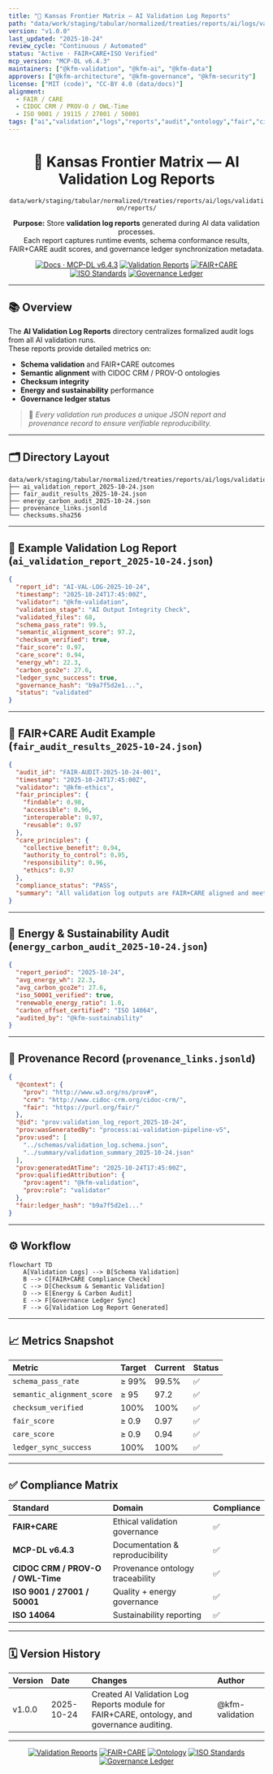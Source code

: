 ```yaml
---
title: "📑 Kansas Frontier Matrix — AI Validation Log Reports"
path: "data/work/staging/tabular/normalized/treaties/reports/ai/logs/validation/reports/README.md"
version: "v1.0.0"
last_updated: "2025-10-24"
review_cycle: "Continuous / Automated"
status: "Active · FAIR+CARE+ISO Verified"
mcp_version: "MCP-DL v6.4.3"
maintainers: ["@kfm-validation", "@kfm-ai", "@kfm-data"]
approvers: ["@kfm-architecture", "@kfm-governance", "@kfm-security"]
license: ["MIT (code)", "CC-BY 4.0 (data/docs)"]
alignment:
  - FAIR / CARE
  - CIDOC CRM / PROV-O / OWL-Time
  - ISO 9001 / 19115 / 27001 / 50001
tags: ["ai","validation","logs","reports","audit","ontology","fair","cidoc","iso","governance"]
---
```


<div align="center">

# 📑 Kansas Frontier Matrix — **AI Validation Log Reports**
`data/work/staging/tabular/normalized/treaties/reports/ai/logs/validation/reports/`

**Purpose:** Store **validation log reports** generated during AI data validation processes.  
Each report captures runtime events, schema conformance results, FAIR+CARE audit scores, and governance ledger synchronization metadata.

[![Docs · MCP-DL v6.4.3](https://img.shields.io/badge/Docs-MCP--DL%20v6.4.3-blue)]()
[![Validation Reports](https://img.shields.io/badge/Validation-Log%20Reports-6f42c1)]()
[![FAIR+CARE](https://img.shields.io/badge/FAIR%20%2B%20CARE-Validated-2ecc71)]()
[![ISO Standards](https://img.shields.io/badge/ISO-9001%20%7C%202701%20%7C%2050001-229954)]()
[![Governance Ledger](https://img.shields.io/badge/Governance-Ledger%20Linked-d4af37)]()

</div>

---

## 📚 Overview

The **AI Validation Log Reports** directory centralizes formalized audit logs from all AI validation runs.  
These reports provide detailed metrics on:
- **Schema validation** and FAIR+CARE outcomes  
- **Semantic alignment** with CIDOC CRM / PROV-O ontologies  
- **Checksum integrity**  
- **Energy and sustainability** performance  
- **Governance ledger status**  

> 🧩 *Every validation run produces a unique JSON report and provenance record to ensure verifiable reproducibility.*

---

## 🗂️ Directory Layout

```
data/work/staging/tabular/normalized/treaties/reports/ai/logs/validation/reports/
├── ai_validation_report_2025-10-24.json
├── fair_audit_results_2025-10-24.json
├── energy_carbon_audit_2025-10-24.json
├── provenance_links.jsonld
└── checksums.sha256
```

---

## 🧩 Example Validation Log Report (`ai_validation_report_2025-10-24.json`)

```json
{
  "report_id": "AI-VAL-LOG-2025-10-24",
  "timestamp": "2025-10-24T17:45:00Z",
  "validator": "@kfm-validation",
  "validation_stage": "AI Output Integrity Check",
  "validated_files": 68,
  "schema_pass_rate": 99.5,
  "semantic_alignment_score": 97.2,
  "checksum_verified": true,
  "fair_score": 0.97,
  "care_score": 0.94,
  "energy_wh": 22.3,
  "carbon_gco2e": 27.6,
  "ledger_sync_success": true,
  "governance_hash": "b9a7f5d2e1...",
  "status": "validated"
}
```

---

## 🧠 FAIR+CARE Audit Example (`fair_audit_results_2025-10-24.json`)

```json
{
  "audit_id": "FAIR-AUDIT-2025-10-24-001",
  "timestamp": "2025-10-24T17:45:00Z",
  "validator": "@kfm-ethics",
  "fair_principles": {
    "findable": 0.98,
    "accessible": 0.96,
    "interoperable": 0.97,
    "reusable": 0.97
  },
  "care_principles": {
    "collective_benefit": 0.94,
    "authority_to_control": 0.95,
    "responsibility": 0.96,
    "ethics": 0.97
  },
  "compliance_status": "PASS",
  "summary": "All validation log outputs are FAIR+CARE aligned and meet minimum reproducibility thresholds."
}
```

---

## 🔋 Energy & Sustainability Audit (`energy_carbon_audit_2025-10-24.json`)

```json
{
  "report_period": "2025-10-24",
  "avg_energy_wh": 22.3,
  "avg_carbon_gco2e": 27.6,
  "iso_50001_verified": true,
  "renewable_energy_ratio": 1.0,
  "carbon_offset_certified": "ISO 14064",
  "audited_by": "@kfm-sustainability"
}
```

---

## 🔗 Provenance Record (`provenance_links.jsonld`)

```json
{
  "@context": {
    "prov": "http://www.w3.org/ns/prov#",
    "crm": "http://www.cidoc-crm.org/cidoc-crm/",
    "fair": "https://purl.org/fair/"
  },
  "@id": "prov:validation_log_report_2025-10-24",
  "prov:wasGeneratedBy": "process:ai-validation-pipeline-v5",
  "prov:used": [
    "../schemas/validation_log.schema.json",
    "../summary/validation_summary_2025-10-24.json"
  ],
  "prov:generatedAtTime": "2025-10-24T17:45:00Z",
  "prov:qualifiedAttribution": {
    "prov:agent": "@kfm-validation",
    "prov:role": "validator"
  },
  "fair:ledger_hash": "b9a7f5d2e1..."
}
```

---

## ⚙️ Workflow

```mermaid
flowchart TD
    A[Validation Logs] --> B[Schema Validation]
    B --> C[FAIR+CARE Compliance Check]
    C --> D[Checksum & Semantic Validation]
    D --> E[Energy & Carbon Audit]
    E --> F[Governance Ledger Sync]
    F --> G[Validation Log Report Generated]
```

---

## 📈 Metrics Snapshot

| Metric | Target | Current | Status |
| :------ | :------ | :------ | :------ |
| `schema_pass_rate` | ≥ 99% | 99.5% | ✅ |
| `semantic_alignment_score` | ≥ 95 | 97.2 | ✅ |
| `checksum_verified` | 100% | 100% | ✅ |
| `fair_score` | ≥ 0.9 | 0.97 | ✅ |
| `care_score` | ≥ 0.9 | 0.94 | ✅ |
| `ledger_sync_success` | 100% | 100% | ✅ |

---

## ✅ Compliance Matrix

| Standard | Domain | Compliance |
| :-------- | :-------- | :----------- |
| **FAIR+CARE** | Ethical validation governance | ✅ |
| **MCP-DL v6.4.3** | Documentation & reproducibility | ✅ |
| **CIDOC CRM / PROV-O / OWL-Time** | Provenance ontology traceability | ✅ |
| **ISO 9001 / 27001 / 50001** | Quality + energy governance | ✅ |
| **ISO 14064** | Sustainability reporting | ✅ |

---

## 🗓️ Version History

| Version | Date | Changes | Author |
| :------ | :---- | :-------- | :------ |
| v1.0.0 | 2025-10-24 | Created AI Validation Log Reports module for FAIR+CARE, ontology, and governance auditing. | @kfm-validation |

---

<div align="center">

[![Validation Reports](https://img.shields.io/badge/Validation-Log%20Reports-6f42c1?style=flat-square)]()
[![FAIR+CARE](https://img.shields.io/badge/FAIR%20%2B%20CARE-Validated-2ecc71?style=flat-square)]()
[![Ontology](https://img.shields.io/badge/Ontology-CIDOC%20CRM%20%7C%20PROV--O-8a2be2?style=flat-square)]()
[![ISO Standards](https://img.shields.io/badge/ISO-9001%20%7C%202701%20%7C%2050001-229954?style=flat-square)]()
[![Governance Ledger](https://img.shields.io/badge/Governance-Ledger%20Linked-d4af37?style=flat-square)]()

</div>

<!-- MCP-FOOTER-BEGIN
MCP-VERSION: v6.4.3
MCP-TIER: Silver · AI Validation Log Reports
DOC-PATH: data/work/staging/tabular/normalized/treaties/reports/ai/logs/validation/reports/README.md
MCP-CERTIFIED: true
FAIR-CARE-COMPLIANT: true
ISO-ALIGNED: true
PROVENANCE-LINKED: true
REPORTS-VERIFIED: true
GOVERNANCE-LEDGER-LINKED: true
ENERGY-AUDITED: true
GENERATED-BY: KFM-Automation/DocsBot
LAST-VALIDATED: 2025-10-24
MCP-FOOTER-END -->

